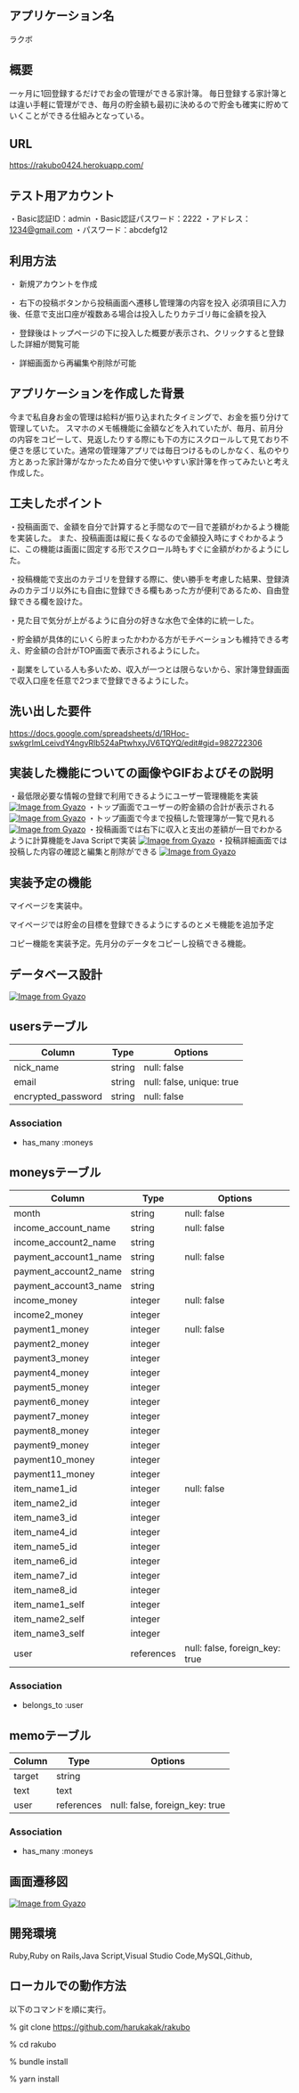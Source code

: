 ## アプリケーション名
ラクボ

## 概要
一ヶ月に1回登録するだけでお金の管理ができる家計簿。
毎日登録する家計簿とは違い手軽に管理ができ、毎月の貯金額も最初に決めるので貯金も確実に貯めていくことができる仕組みとなっている。

## URL
https://rakubo0424.herokuapp.com/

## テスト用アカウント
・Basic認証ID：admin
・Basic認証パスワード：2222
・アドレス：1234@gmail.com
・パスワード：abcdefg12

## 利用方法
・ 新規アカウントを作成

・ 右下の投稿ボタンから投稿画面へ遷移し管理簿の内容を投入
  必須項目に入力後、任意で支出口座が複数ある場合は投入したりカテゴリ毎に金額を投入

・ 登録後はトップページの下に投入した概要が表示され、クリックすると登録した詳細が閲覧可能

・ 詳細画面から再編集や削除が可能

## アプリケーションを作成した背景
今まで私自身お金の管理は給料が振り込まれたタイミングで、お金を振り分けて管理していた。
スマホのメモ帳機能に金額などを入れていたが、毎月、前月分の内容をコピーして、見返したりする際にも下の方にスクロールして見ており不便さを感じていた。通常の管理簿アプリでは毎日つけるものしかなく、私のやり方とあった家計簿がなかったため自分で使いやすい家計簿を作ってみたいと考え作成した。

## 工夫したポイント
・投稿画面で、金額を自分で計算すると手間なので一目で差額がわかるよう機能を実装した。
また、投稿画面は縦に長くなるので金額投入時にすぐわかるように、この機能は画面に固定する形でスクロール時もすぐに金額がわかるようにした。

・投稿機能で支出のカテゴリを登録する際に、使い勝手を考慮した結果、登録済みのカテゴリ以外にも自由に登録できる欄もあった方が便利であるため、自由登録できる欄を設けた。

・見た目で気分が上がるように自分の好きな水色で全体的に統一した。

・貯金額が具体的にいくら貯まったかわかる方がモチベーションも維持できる考え、貯金額の合計がTOP画面で表示されるようにした。

・副業をしている人も多いため、収入が一つとは限らないから、家計簿登録画面で収入口座を任意で2つまで登録できるようにした。

## 洗い出した要件
https://docs.google.com/spreadsheets/d/1RHoc-swkgrImLceivdY4ngvRlb524aPtwhxyJV6TQYQ/edit#gid=982722306

## 実装した機能についての画像やGIFおよびその説明
・最低限必要な情報の登録で利用できるようにユーザー管理機能を実装
[![Image from Gyazo](https://i.gyazo.com/27852e6af27b5bd675bf65385d1f0574.png)](https://gyazo.com/27852e6af27b5bd675bf65385d1f0574)
・トップ画面でユーザーの貯金額の合計が表示される
[![Image from Gyazo](https://i.gyazo.com/3cc733caa966b2f431e4d9582d473596.jpg)](https://gyazo.com/3cc733caa966b2f431e4d9582d473596)
・トップ画面で今まで投稿した管理簿が一覧で見れる
[![Image from Gyazo](https://i.gyazo.com/f6585a9e32281711e3ccd274d5a19668.png)](https://gyazo.com/f6585a9e32281711e3ccd274d5a19668)
・投稿画面では右下に収入と支出の差額が一目でわかるように計算機能をJava Scriptで実装
[![Image from Gyazo](https://i.gyazo.com/880e417fcbe1ee97e0b350dfe8ca0ad8.png)](https://gyazo.com/880e417fcbe1ee97e0b350dfe8ca0ad8)
・投稿詳細画面では投稿した内容の確認と編集と削除ができる
[![Image from Gyazo](https://i.gyazo.com/a9e552eb9dfaf53e9d33c57fbf96bd4e.png)](https://gyazo.com/a9e552eb9dfaf53e9d33c57fbf96bd4e)

## 実装予定の機能
マイページを実装中。

マイページでは貯金の目標を登録できるようにするのとメモ機能を追加予定

コピー機能を実装予定。先月分のデータをコピーし投稿できる機能。


## データベース設計
[![Image from Gyazo](https://i.gyazo.com/dd1e7c5eae09c4c0f36cb03f377c1713.png)](https://gyazo.com/dd1e7c5eae09c4c0f36cb03f377c1713)

## usersテーブル

| Column               | Type       | Options                        |
| -------------------- | ---------- | ------------------------------ |
| nick_name            | string     | null: false                    |
| email                | string     | null: false, unique: true      |
| encrypted_password   | string     | null: false                    |

### Association
- has_many :moneys

## moneysテーブル

| Column               | Type       | Options                        |
| -------------------- | ---------- | ------------------------------ |
| month                | string     | null: false                    |
| income_account_name  | string     | null: false                    |
| income_account2_name | string     |                                |
| payment_account1_name| string     | null: false                    |
| payment_account2_name| string     |                                |
| payment_account3_name| string     |                                |
| income_money         | integer    | null: false                    |
| income2_money        | integer    |                                |
| payment1_money       | integer    | null: false                    |
| payment2_money       | integer    |                                |
| payment3_money       | integer    |                                |
| payment4_money       | integer    |                                |
| payment5_money       | integer    |                                |
| payment6_money       | integer    |                                |
| payment7_money       | integer    |                                |
| payment8_money       | integer    |                                |
| payment9_money       | integer    |                                |
| payment10_money      | integer    |                                |
| payment11_money      | integer    |                                |
| item_name1_id        | integer    | null: false                    |
| item_name2_id        | integer    |                                |
| item_name3_id        | integer    |                                |
| item_name4_id        | integer    |                                |
| item_name5_id        | integer    |                                |
| item_name6_id        | integer    |                                |
| item_name7_id        | integer    |                                |
| item_name8_id        | integer    |                                |
| item_name1_self      | integer    |                                |
| item_name2_self      | integer    |                                |
| item_name3_self      | integer    |                                |
| user                 | references | null: false, foreign_key: true |

### Association
- belongs_to :user

## memoテーブル

| Column               | Type       | Options                        |
| -------------------- | ---------- | ------------------------------ |
| target               | string     |                                |
| text                 | text       |                                |
| user                 | references | null: false, foreign_key: true |

### Association
- has_many :moneys

## 画面遷移図
[![Image from Gyazo](https://i.gyazo.com/703ff6d7b97edc1470fad12974fe807d.png)](https://gyazo.com/703ff6d7b97edc1470fad12974fe807d)

## 開発環境
Ruby,Ruby on Rails,Java Script,Visual Studio Code,MySQL,Github,

## ローカルでの動作方法
以下のコマンドを順に実行。

% git clone https://github.com/harukakak/rakubo

% cd rakubo

% bundle install

% yarn install